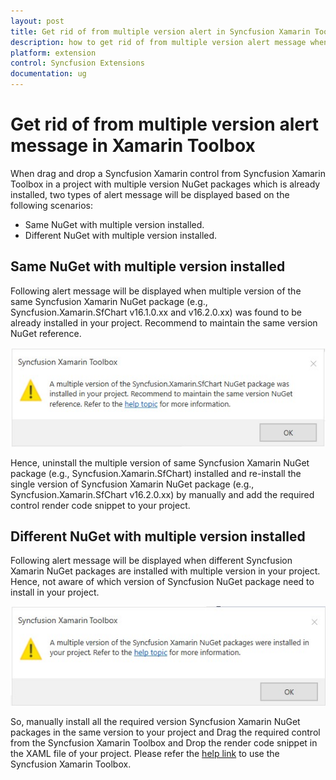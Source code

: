```yaml
---
layout: post
title: Get rid of from multiple version alert in Syncfusion Xamarin Toolbox
description: how to get rid of from multiple version alert message when drag and drop a Syncfusion Xamarin component from Syncfusion Xamarin Toolbox?
platform: extension
control: Syncfusion Extensions
documentation: ug
---
```


# Get rid of from multiple version alert message in Xamarin Toolbox

When drag and drop a Syncfusion Xamarin control from Syncfusion Xamarin Toolbox in a project with multiple version NuGet packages which is already installed, two types of alert message will be displayed based on the following  scenarios:

* Same NuGet with multiple version installed.
* Different NuGet with multiple version installed.

## Same NuGet with multiple version installed

Following alert message will be displayed when multiple version of the same Syncfusion Xamarin NuGet package (e.g.,  Syncfusion.Xamarin.SfChart v16.1.0.xx and v16.2.0.xx) was found to be already installed in your project. Recommend to maintain the same version NuGet reference.

![Syncfusion Xamarin toolbox alert message when multiple version of the same Syncfusion Xamarin NuGet package already installed in the project](Alert-message-in-Syncfusion-Xamarin-Toolbox_images\Same-NuGet-Multiple-Version-Installed.jpg)

Hence, uninstall the multiple version of same Syncfusion Xamarin NuGet package (e.g.,  Syncfusion.Xamarin.SfChart) installed and re-install the single version of Syncfusion Xamarin NuGet package (e.g., Syncfusion.Xamarin.SfChart v16.2.0.xx) by manually and add the required control render code snippet to your project.

## Different NuGet with multiple version installed

Following alert message will be displayed when different Syncfusion Xamarin NuGet packages are installed with multiple version in your project. Hence, not aware of which version of Syncfusion NuGet package need to install in your project.

![Syncfusion Xamarin toolbox alert message when different Syncfusion Xamarin NuGet packages are installed with multiple version in the project](Alert-message-in-Syncfusion-Xamarin-Toolbox_images\Diferent-NuGet-Multiple-Version-Installed.jpg)

So, manually install all the required version Syncfusion Xamarin NuGet packages in the same version to your project and Drag the required control from the Syncfusion Xamarin Toolbox and Drop the render code snippet in the XAML file of your project. Please refer the [help link](https://help.syncfusion.com/extension/xamarin-extension/toolbox) to use the Syncfusion Xamarin Toolbox.




